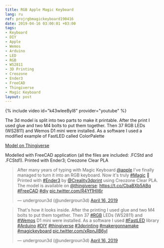 ```yaml
---
title: RGB Apple Magic Keyboard
lang: ru
ref: projrgbmagickeyboard190416
date: 2019-04-16 03:00:01 +03:00
tags:
- Keyboard
- DIY
- Apple
- Wemos
- Arduino
- LED
- RGB
- WS2811
- 3D Printing
- Creozone
- Ender3
- FreeCAD
- Thingiverse
- Magic Keyboard
layout: post
---
```


{% include video id="k43wleeByI8" provider="youtube" %}

The 3d model is split into two parts to make it printable. After the print I used glue and two M4 bolts to put them together. Then 37 RGB LEDs (WS2811) and Wemos D1 mini were installed. As a software I used a modified example of FastLED called ColorPalette

[Model on Thingiverse](https://www.thingiverse.com/thing:3568383)

Modelled with FreeCAD application (all the files are included: .FCStd and .FCStd1). Printed with Ender3; Creozone Clear PLA

<blockquote class="twitter-tweet"><p lang="en" dir="ltr">After many years of typing with Magic Keyboard <a href="https://twitter.com/Apple?ref_src=twsrc%5Etfw">@apple</a> I&#39;ve finally managed to turn it into an RGB keyboard. Now it&#39;s truly <a href="https://twitter.com/hashtag/Magic?src=hash&amp;ref_src=twsrc%5Etfw">#Magic</a> 🙌 Printed with <a href="https://twitter.com/hashtag/Ender3?src=hash&amp;ref_src=twsrc%5Etfw">#Ender3</a> by <a href="https://twitter.com/Creality3dprint?ref_src=twsrc%5Etfw">@Creality3dprint</a> using Creozone Clear PLA. The model is available on <a href="https://twitter.com/thingiverse?ref_src=twsrc%5Etfw">@thingiverse</a>: <a href="https://t.co/CbaBXb5ABq">https://t.co/CbaBXb5ABq</a> <a href="https://twitter.com/hashtag/FreeCAD?src=hash&amp;ref_src=twsrc%5Etfw">#FreeCAD</a> <a href="https://twitter.com/hashtag/diy?src=hash&amp;ref_src=twsrc%5Etfw">#diy</a> <a href="https://t.co/R4Yf1HII6r">pic.twitter.com/R4Yf1HII6r</a></p>&mdash; undergroun3d (@undergroun3d) <a href="https://twitter.com/undergroun3d/status/1118228995672244224?ref_src=twsrc%5Etfw">April 16, 2019</a></blockquote> <script async src="https://platform.twitter.com/widgets.js" charset="utf-8"></script>

<blockquote class="twitter-tweet"><p lang="en" dir="ltr">That&#39;s how it looks inside. After the printing I used glue and two M4 bolts to put them together. Then 37 <a href="https://twitter.com/hashtag/RGB?src=hash&amp;ref_src=twsrc%5Etfw">#RGB</a> LEDs (WS2811) and <a href="https://twitter.com/hashtag/Wemos?src=hash&amp;ref_src=twsrc%5Etfw">#Wemos</a> D1 mini were installed. As a software I used <a href="https://twitter.com/hashtag/FastLED?src=hash&amp;ref_src=twsrc%5Etfw">#FastLED</a> library <a href="https://twitter.com/hashtag/Arduino?src=hash&amp;ref_src=twsrc%5Etfw">#Arduino</a> <a href="https://twitter.com/hashtag/DIY?src=hash&amp;ref_src=twsrc%5Etfw">#DIY</a> <a href="https://twitter.com/hashtag/thingiverse?src=hash&amp;ref_src=twsrc%5Etfw">#thingiverse</a> <a href="https://twitter.com/hashtag/3dprinting?src=hash&amp;ref_src=twsrc%5Etfw">#3dprinting</a> <a href="https://twitter.com/hashtag/makergonnamake?src=hash&amp;ref_src=twsrc%5Etfw">#makergonnamake</a> <a href="https://twitter.com/hashtag/magickeyboard?src=hash&amp;ref_src=twsrc%5Etfw">#magickeyboard</a> <a href="https://t.co/xRpnJIB6yI">pic.twitter.com/xRpnJIB6yI</a></p>&mdash; undergroun3d (@undergroun3d) <a href="https://twitter.com/undergroun3d/status/1118229003146543104?ref_src=twsrc%5Etfw">April 16, 2019</a></blockquote> <script async src="https://platform.twitter.com/widgets.js" charset="utf-8"></script>
